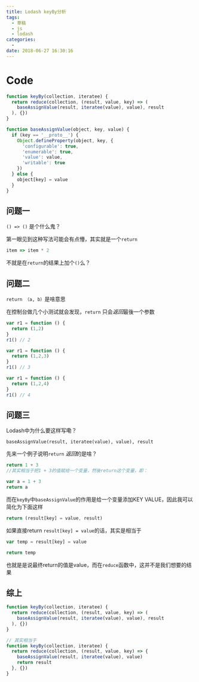 ```yaml
---
title: Lodash keyBy分析
tags:
  - 草稿
  - js
  - lodash
categories:
  -
date: 2018-06-27 16:30:16
---
```


# Code

```js
function keyBy(collection, iteratee) {
  return reduce(collection, (result, value, key) => (
    baseAssignValue(result, iteratee(value), value), result
  ), {})
}

function baseAssignValue(object, key, value) {
  if (key == '__proto__') {
    Object.defineProperty(object, key, {
      'configurable': true,
      'enumerable': true,
      'value': value,
      'writable': true
    })
  } else {
    object[key] = value
  }
}
```
<!-- more -->

## 问题一

`() => ()` 是个什么鬼？

第一眼见到这种写法可能会有点懵，其实就是一个`return`

```js
item => item * 2
```

不就是在`return`的结果上加个`()`么？

## 问题二

`return （a, b）`是啥意思


在控制台做几个小测试就会发现，`return` 只会*返回*最後一个参数

```js
var r1 = function () {
  return (1,2)
}
r1() // 2

var r1 = function () {
  return (1,2,3)
}
r1() // 3

var r1 = function () {
  return (1,2,4)
}
r1() // 4
```

## 问题三

Lodash中为什么要这样写嘞？

`baseAssignValue(result, iteratee(value), value), result`

先来一个例子说明`return` *返回*的是啥？

```js
return 1 + 3
//其实相当于把1 + 3的值赋给一个变量，然後return这个变量，即：

var a = 1 + 3
return a
```

而在`keyBy`中`baseAssignValue`的作用是给一个变量添加KEY VALUE，因此我可以简化为下面这样


```js
return (result[key] = value, result)
```

如果直接return `result[key] = value`的话，其实是相当于

```js
var temp = result[key] = value

return temp
```

也就是是说最终return的值是value，而在`reduce`函数中，这并不是我们想要的结果

## 综上

```js
function keyBy(collection, iteratee) {
  return reduce(collection, (result, value, key) => (
    baseAssignValue(result, iteratee(value), value), result
  ), {})
}

// 其实相当于
function keyBy(collection, iteratee) {
  return reduce(collection, (result, value, key) => {
    baseAssignValue(result, iteratee(value), value)
    return result
  }, {})
}
```
